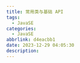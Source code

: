 ```yaml
---
title: 常用类与基础 API
tags:
  - JavaSE
categories:
  - JavaSE
abbrlink: d4eacbb1
date: 2023-12-29 04:05:30
description:
---
```

